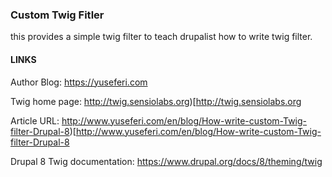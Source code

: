 ### Custom Twig Fitler

this provides a simple twig filter to teach drupalist how to write twig filter.

#### LINKS
Author Blog:  https://yuseferi.com

Twig home page: http://twig.sensiolabs.org)[http://twig.sensiolabs.org

Article URL: http://www.yuseferi.com/en/blog/How-write-custom-Twig-filter-Drupal-8)[http://www.yuseferi.com/en/blog/How-write-custom-Twig-filter-Drupal-8

Drupal 8 Twig documentation: https://www.drupal.org/docs/8/theming/twig
